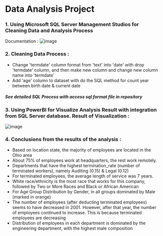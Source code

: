 # Data Analysis Project

### 1. Using Microsoft SQL Server Management Studios for Cleaning Data and Analysis Process </br>
Documentation :
![image](https://github.com/hardiantots/data_analyzeProject/assets/111510893/04f4ddfb-90d5-4b97-a646-1aece3cfb2f6)

### 2. Cleaning Data Process :
- Change 'termdate' column format from 'text' into 'date' with drop 'termdate' column, and then make new column and change new column name into 'termdate'
- Add 'age' column to dataset with do the SQL method for count year between birth date & current date
##### See detailed SQL Process with access sql format file in repository</br>

### 3. Using PowerBI for Visualize Analysis Result with integration from SQL Server database. Result of Visualization :
![image](https://github.com/hardiantots/data_analyzeProject/assets/111510893/de333886-bfe1-483b-9599-764ac7b2b96f)

### 4. Conclusions from the results of the analysis :
- Based on location state, the majority of employees are located in the Ohio area
- About 75% of employees work at headquarters, the rest work remotely.
- Departments that have the highest termination_rate (number of terminated workers), namely Auditing (0.15) & Legal (0.12)
- For terminated employees, the average length of service was 7 years.
- White race/ethnicity is the most race that works for this company, followed by Two or More Races and Black or African American
- For Age Group Distribution by Gender, in all groups dominated by Male (marked in orange)
- The number of employees (after deducting terminated employees) seems to have decreased in 2001. However, after that year, the number of employees continued to increase. This is because terminated employees are decreasing
- Distribution of employees in each department is dominated by the engineering department, with the highest male composition
